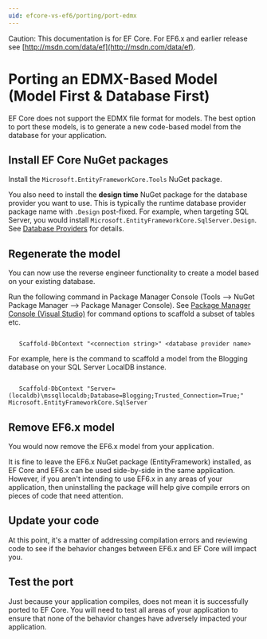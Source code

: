 ```yaml
---
uid: efcore-vs-ef6/porting/port-edmx
---
```

Caution: This documentation is for EF Core. For EF6.x and earlier release see [http://msdn.com/data/ef](http://msdn.com/data/ef).

  # Porting an EDMX-Based Model (Model First & Database First)

EF Core does not support the EDMX file format for models. The best option to port these models, is to generate a new code-based model from the database for your application.

  ## Install EF Core NuGet packages

Install the `Microsoft.EntityFrameworkCore.Tools` NuGet package.

You also need to install the **design time** NuGet package for the database provider you want to use. This is typically the runtime database provider package name with `.Design` post-fixed. For example, when targeting SQL Server, you would install `Microsoft.EntityFrameworkCore.SqlServer.Design`. See [Database Providers](../../providers/index.md) for details.

  ## Regenerate the model

You can now use the reverse engineer functionality to create a model based on your existing database.

Run the following command in Package Manager Console (Tools –> NuGet Package Manager –> Package Manager Console). See [Package Manager Console (Visual Studio)](../../miscellaneous/cli/powershell.md) for command options to scaffold a subset of tables etc.

<!-- literal_block {"ids": [], "xml:space": "preserve", "classes": [], "dupnames": [], "linenos": true, "backrefs": [], "highlight_args": {}, "names": [], "language": "text"} -->

````text

   Scaffold-DbContext "<connection string>" <database provider name>
   ````

For example, here is the command to scaffold a model from the Blogging database on your SQL Server LocalDB instance.

<!-- literal_block {"ids": [], "xml:space": "preserve", "classes": [], "dupnames": [], "linenos": true, "backrefs": [], "highlight_args": {}, "names": [], "language": "text"} -->

````text

   Scaffold-DbContext "Server=(localdb)\mssqllocaldb;Database=Blogging;Trusted_Connection=True;" Microsoft.EntityFrameworkCore.SqlServer
   ````

  ## Remove EF6.x model

You would now remove the EF6.x model from your application.

It is fine to leave the EF6.x NuGet package (EntityFramework) installed, as EF Core and EF6.x can be used side-by-side in the same application. However, if you aren't intending to use EF6.x in any areas of your application, then uninstalling the package will help give compile errors on pieces of code that need attention.

  ## Update your code

At this point, it's a matter of addressing compilation errors and reviewing code to see if the behavior changes between EF6.x and EF Core will impact you.

  ## Test the port

Just because your application compiles, does not mean it is successfully ported to EF Core. You will need to test all areas of your application to ensure that none of the behavior changes have adversely impacted your application.
